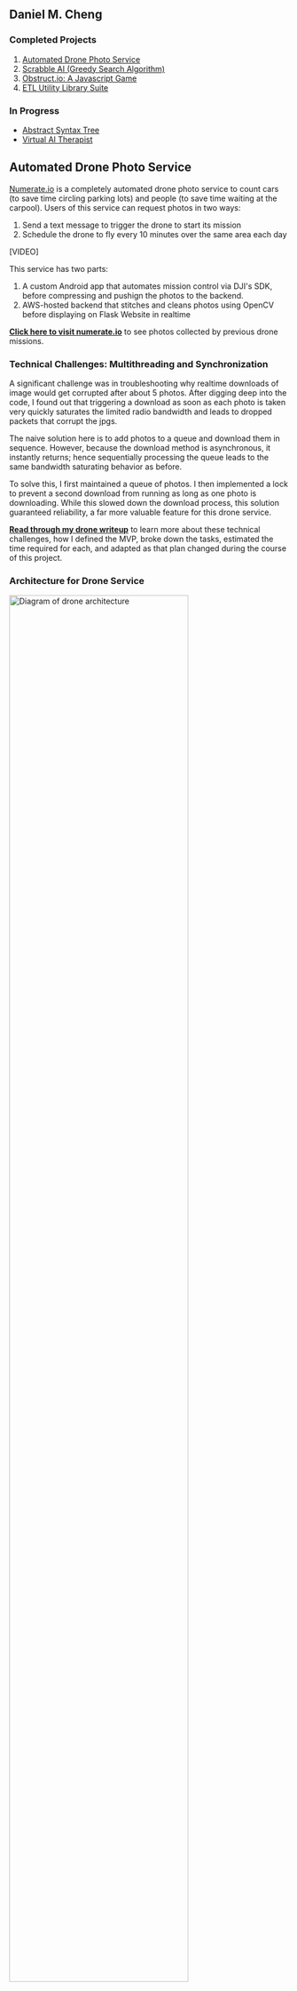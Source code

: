 ## Daniel M. Cheng
### Completed Projects 
1. [Automated Drone Photo Service](#automated-drone-photo-service)
2. [Scrabble AI (Greedy Search Algorithm)](#scrabble-ai)
3. [Obstruct.io: A Javascript Game](#obstruct-io-a-javascript-game)
4. [ETL Utility Library Suite](#library-of-sas-utilities-for-etls-and-qc)

### In Progress 
* [Abstract Syntax Tree](#abstract-syntax-tree-parser)
* [Virtual AI Therapist](#virtual-ai-therapist)

## Automated Drone Photo Service 
[Numerate.io](http://ec2-52-11-200-166.us-west-2.compute.amazonaws.com:5000/photos) is a completely automated drone photo service to count cars (to save time circling parking lots) and people (to save time waiting at the carpool).
Users of this service can request photos in two ways:
1. Send a text message to trigger the drone to start its mission 
2. Schedule the drone to fly every 10 minutes over the same area each day 

[VIDEO]

This service has two parts: 
1. A custom Android app that automates mission control via DJI's SDK, before compressing and pushign the photos to the backend.
2. AWS-hosted backend that stitches and cleans photos using OpenCV before displaying on Flask Website in realtime

**[Click here to visit numerate.io](http://ec2-52-11-200-166.us-west-2.compute.amazonaws.com:5000/photos)** to see photos collected by previous drone missions.

### Technical Challenges: Multithreading and Synchronization 
A significant challenge was in troubleshooting why realtime downloads of image would get corrupted after about 5 photos. After digging deep into the code, I found out that triggering a download as soon as each photo is taken very quickly saturates the limited radio bandwidth and leads to dropped packets that corrupt the jpgs.

The naive solution here is to add photos to a queue and download them in sequence. However, because the download method is asynchronous, it instantly returns; hence sequentially processing the queue leads to the same bandwidth saturating behavior as before.

To solve this, I first maintained a queue of photos. I then implemented a lock to prevent a second download from running as long as one photo is downloading. While this slowed down the download process, this solution guaranteed reliability, a far more valuable feature for this drone service. 

**[Read through my drone writeup](https://github.com/danielmcheng1/drone/blob/master/writeup.md)** to learn more about these technical challenges, how I defined the MVP, broke down the tasks, estimated the time required for each, and adapted as that plan changed during the course of this project.

### Architecture for Drone Service
<img src="static/img/architecture_drone.png" width="80%" alt="Diagram of drone architecture"/>

## Scrabble AI
I built a [complete Scrabble application](http://ec2-52-11-200-166.us-west-2.compute.amazonaws.com:8000/login) where players can play against the computer. The two main features are:
1. AI running greedy backtracking algorithm to search for the optimal tile placement 
2. Complete game logic for validating and scoring human moves

The entire move algorithm was built from scratch based on the data structures explained in Appel & Jacobson's research paper. They optimize the search for valid Scrabble placements through three techniques:
1. __Space-Efficient Data Structure__: Load the lexicon into a DAWG (directed acyclic word graph), essentially a trie with all common suffixes merged
2. __Precompute Constraints__: Precompute all hook spots and crossword letters to reduce branching factor 
3. __Backtracking__: Prune your search by terminating as early in the prefix as possible 

I further sped up search performance by converting Appel & Jacobson's DAWG structure into the GADDAG proposed by Steven A. Gordon. Since placed tiles must "hook" onto existing tiles, the GADDAG stores every reversed prefix of every word, so that the recursive search algorithm can build deterministically from each hook spot. Hence using a GADDAG applies the classic tradeoff of space for time: the GADDAG is nearly five times larger than the DAWG, but generates moves twice as fast.

Please read my [Scrabble AI writeup]() for further details on this GADDAG search algorithm.

[Click here to begin playing Scrabble.](http://ec2-52-11-200-166.us-west-2.compute.amazonaws.com:8000/login)
 
<img src="static/img/sample_scrabble.gif" alt="Scrabble gif"/>     

### Architecture for Scrabble
<img src="static/img/architecture_scrabble.png" alt="Diagram of Scrabble architecture"/>


## Obstruct.io: A Javascript Game 
Obstruct.io is a full-fledged game complete with user editable levels. This project allowed me to gain experience in building a fully functional product from start to finish.

I started off with a simple prototype where the objective was to jump over obstacles and avoid lava. I then added advanced features like shooting water to destroy lava blocks, destroying obstacles using bombs, and jumping on floating ice blocks to pass over lava. I also built simple killer bots that honed in to attack wherever the player was.

<img src="static/img/sample_obstructio.gif" alt="obstructio gif"/> 
<img src="static/img/sample_obstructio2.gif" alt="obstructio gif 2"/> 

I strove towards clean code by:
1. __Scoping__: I scoped down variables to maintain readable code and to prevent unintended side effects. This was particularly important in transmitting information between levels--a key requirement of this game.
2. __Serialization__: I converted an object state into byte stream for transmission. This allows restarting at the last checkpoint.
3. __Asynchronous Callbacks__: Callbacks enable interactivity in the game e.g. "When I click on this button, run this animation" 

**[Click here to see if you can beat all 16 levels in this very fun game.](https://danielmcheng1.github.io/obstructio/obstructio.html)** Be sure to use your headphones!

## Library of SAS utilities for ETLs and QC
I wrote a [library of SAS utilities](https://github.com/danielmcheng1/SAS) to:
* __Calculate Transformation Sequence__: How do two datasets differ? What sequence of update, delete, and insert commands will transform one dataset into the other? 
* __Perform Validation__: Validate standard checks such as uniqueness check and null check 
* __Perform Type Conversion__: Convert correctly and quickly between different data types to allow proper joins and comparisons 
* __Optimize ETL Performance__: Speed up daily loads by selecting the optimal algorithm for the given datasets (e.g. hash lookup vs. binary search)

Building this library required me to carefully think from the client's perspective to properly define an API. This produced a robust API where the calling client didn't need to know any details within my code base, but could still expect intuitive behavior. Hence to do this, I had to fulfill the API contract for a wide variety of input parameters.

Furthermore, any production code must also be properly documented and thoroughly tested. My [repository](https://github.com/danielmcheng1/SAS) provides thorough documentation as well as unit tests for each utility. 

## Abstract Syntax Tree / Parser
I built an initial prototype (using regex) to parse the SAS programming language. Aside from being a theoretical curiosity and software exercise, this parser also enabled automatic identification of dataset dependencies within SAS codes executed in daily ETLs. 

This allows clients to quickly identify which input data sets affect which output data sets across a series of SAS codes. So for instance, if you discover an error in one input data set and need to update this input, you would be able to quickly tell what output datasets would be affected.

I am currently working to rebuild this using ANTLR. After defining a grammar, I will use ANTLR to create a lexer and parser, ultimately generating an abstract syntax tree. After that, it would be a straightforward exercise to use a listener or visitor to walk down the abstract syntax tree and identify datasets and dependencies. This would then be transformed into a front-end interface for users to quickly drilldown into their code structure. 

<img src="static/img/sample_parser.gif"  alt="SAS parser gif"/>

## Virtual AI Therapist
I built a Facebook Messenger-like Javascript widget for users to speak to multiple virtual AI therapists. The backend is in Python. It uses the Python Natural Languate Tool Kit (NLTK) chat modules, then calls out to indico's emotion recognition API to tag emotions in the user's message. This allows the AI therapist to be more empathic in the response it generates.

<img src="static/img/sample_therapist.gif"  alt="AI therapist gif"/>

Training a bot to recognize emotions is of particular interest to me, particularly with this latest "Emotional Chatting Machine" blurring the boundary between human and robot (see [_The Guardian_ news briefing](https://www.theguardian.com/technology/2017/may/05/human-robot-interactions-take-step-forward-with-emotional-chatting-machine-chatbot)). I'd like to improve this bot to blend more sophisticated emotion APIs, and ultimately apply this towards enhancing psychotherapy. Several companies have already started doing this. 

**[You can chat with the AI therapist here](http://danielmcheng1-therapist.herokuapp.com/)**. I included two additional bots (Olga and Ana) purely as entertainment to contrast their personalities with the actual AI therapist (Eliana).

This bot is hosted on Heroku, using Flask-SocketIO to transmit messages between user and AI therapist. 